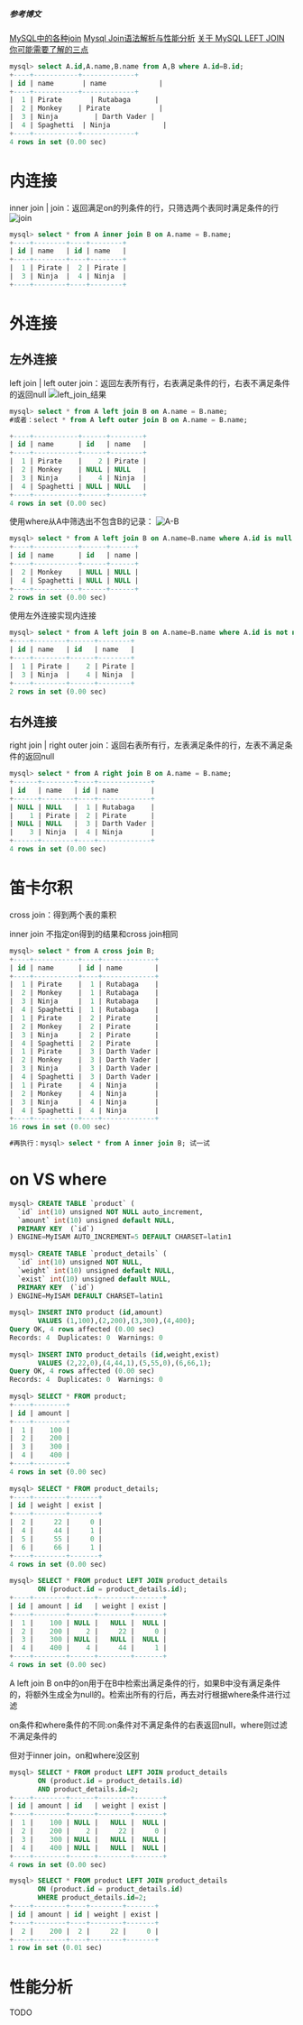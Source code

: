 ##### 参考博文
[MySQL中的各种join](http://wxb.github.io/2016/12/15/MySQL%E4%B8%AD%E7%9A%84%E5%90%84%E7%A7%8Djoin.html)
[Mysql Join语法解析与性能分析](https://www.cnblogs.com/beginman/p/3754322.html)
[关于 MySQL LEFT JOIN 你可能需要了解的三点](https://www.oschina.net/question/89964_65912)


```SQL
mysql> select A.id,A.name,B.name from A,B where A.id=B.id;
+----+-----------+-------------+
| id | name       | name             |
+----+-----------+-------------+
|  1 | Pirate       | Rutabaga      |
|  2 | Monkey    | Pirate            |
|  3 | Ninja         | Darth Vader |
|  4 | Spaghetti  | Ninja             |
+----+-----------+-------------+
4 rows in set (0.00 sec)
```

# 内连接
inner join | join：返回满足on的列条件的行，只筛选两个表同时满足条件的行
![join](./pic/MySQL中的join_join.png)
```SQL
mysql> select * from A inner join B on A.name = B.name;
+----+--------+----+--------+
| id | name   | id | name   |
+----+--------+----+--------+
|  1 | Pirate |  2 | Pirate |
|  3 | Ninja  |  4 | Ninja  |
+----+--------+----+--------+
```

# 外连接
## 左外连接
left join | left outer join：返回左表所有行，右表满足条件的行，右表不满足条件的返回null
![left_join_结果](./pic/MySQL中的join_leftjoin.png)
```SQL
mysql> select * from A left join B on A.name = B.name;
#或者：select * from A left outer join B on A.name = B.name;

+----+-----------+------+--------+
| id | name      | id   | name   |
+----+-----------+------+--------+
|  1 | Pirate    |    2 | Pirate |
|  2 | Monkey    | NULL | NULL   |
|  3 | Ninja     |    4 | Ninja  |
|  4 | Spaghetti | NULL | NULL   |
+----+-----------+------+--------+
4 rows in set (0.00 sec)
```
使用where从A中筛选出不包含B的记录：
![A-B](./pic/MySQL中的join_A-B.png)
```SQL
mysql> select * from A left join B on A.name=B.name where A.id is null or B.id is null;
+----+-----------+------+------+
| id | name      | id   | name |
+----+-----------+------+------+
|  2 | Monkey    | NULL | NULL |
|  4 | Spaghetti | NULL | NULL |
+----+-----------+------+------+
2 rows in set (0.00 sec)
```
使用左外连接实现内连接
```SQL
mysql> select * from A left join B on A.name=B.name where A.id is not null and B.id is not null;
+----+--------+------+--------+
| id | name   | id   | name   |
+----+--------+------+--------+
|  1 | Pirate |    2 | Pirate |
|  3 | Ninja  |    4 | Ninja  |
+----+--------+------+--------+
2 rows in set (0.00 sec)
```
## 右外连接
right join | right outer join：返回右表所有行，左表满足条件的行，左表不满足条件的返回null
```SQL
mysql> select * from A right join B on A.name = B.name;
+------+--------+----+-------------+
| id   | name   | id | name        |
+------+--------+----+-------------+
| NULL | NULL   |  1 | Rutabaga    |
|    1 | Pirate |  2 | Pirate      |
| NULL | NULL   |  3 | Darth Vader |
|    3 | Ninja  |  4 | Ninja       |
+------+--------+----+-------------+
4 rows in set (0.00 sec)
```
# 笛卡尔积
cross join：得到两个表的乘积

inner join 不指定on得到的结果和cross join相同
```SQL
mysql> select * from A cross join B;
+----+-----------+----+-------------+
| id | name      | id | name        |
+----+-----------+----+-------------+
|  1 | Pirate    |  1 | Rutabaga    |
|  2 | Monkey    |  1 | Rutabaga    |
|  3 | Ninja     |  1 | Rutabaga    |
|  4 | Spaghetti |  1 | Rutabaga    |
|  1 | Pirate    |  2 | Pirate      |
|  2 | Monkey    |  2 | Pirate      |
|  3 | Ninja     |  2 | Pirate      |
|  4 | Spaghetti |  2 | Pirate      |
|  1 | Pirate    |  3 | Darth Vader |
|  2 | Monkey    |  3 | Darth Vader |
|  3 | Ninja     |  3 | Darth Vader |
|  4 | Spaghetti |  3 | Darth Vader |
|  1 | Pirate    |  4 | Ninja       |
|  2 | Monkey    |  4 | Ninja       |
|  3 | Ninja     |  4 | Ninja       |
|  4 | Spaghetti |  4 | Ninja       |
+----+-----------+----+-------------+
16 rows in set (0.00 sec)

#再执行：mysql> select * from A inner join B; 试一试
```

# on VS where
```SQL
mysql> CREATE TABLE `product` (
  `id` int(10) unsigned NOT NULL auto_increment,
  `amount` int(10) unsigned default NULL,
  PRIMARY KEY  (`id`)
) ENGINE=MyISAM AUTO_INCREMENT=5 DEFAULT CHARSET=latin1
 
mysql> CREATE TABLE `product_details` (
  `id` int(10) unsigned NOT NULL,
  `weight` int(10) unsigned default NULL,
  `exist` int(10) unsigned default NULL,
  PRIMARY KEY  (`id`)
) ENGINE=MyISAM DEFAULT CHARSET=latin1
 
mysql> INSERT INTO product (id,amount)
       VALUES (1,100),(2,200),(3,300),(4,400);
Query OK, 4 rows affected (0.00 sec)
Records: 4  Duplicates: 0  Warnings: 0
 
mysql> INSERT INTO product_details (id,weight,exist)
       VALUES (2,22,0),(4,44,1),(5,55,0),(6,66,1);
Query OK, 4 rows affected (0.00 sec)
Records: 4  Duplicates: 0  Warnings: 0
 
mysql> SELECT * FROM product;
+----+--------+
| id | amount |
+----+--------+
|  1 |    100 |
|  2 |    200 |
|  3 |    300 |
|  4 |    400 |
+----+--------+
4 rows in set (0.00 sec)
 
mysql> SELECT * FROM product_details;
+----+--------+-------+
| id | weight | exist |
+----+--------+-------+
|  2 |     22 |     0 |
|  4 |     44 |     1 |
|  5 |     55 |     0 |
|  6 |     66 |     1 |
+----+--------+-------+
4 rows in set (0.00 sec)
 
mysql> SELECT * FROM product LEFT JOIN product_details
       ON (product.id = product_details.id);
+----+--------+------+--------+-------+
| id | amount | id   | weight | exist |
+----+--------+------+--------+-------+
|  1 |    100 | NULL |   NULL |  NULL |
|  2 |    200 |    2 |     22 |     0 |
|  3 |    300 | NULL |   NULL |  NULL |
|  4 |    400 |    4 |     44 |     1 |
+----+--------+------+--------+-------+
4 rows in set (0.00 sec)
```
A left join B on中的on用于在B中检索出满足条件的行，如果B中没有满足条件的，将额外生成全为null的。检索出所有的行后，再去对行根据where条件进行过滤

on条件和where条件的不同:on条件对不满足条件的右表返回null，where则过滤不满足条件的

但对于inner join，on和where没区别
```SQL
mysql> SELECT * FROM product LEFT JOIN product_details
       ON (product.id = product_details.id)
       AND product_details.id=2;
+----+--------+------+--------+-------+
| id | amount | id   | weight | exist |
+----+--------+------+--------+-------+
|  1 |    100 | NULL |   NULL |  NULL |
|  2 |    200 |    2 |     22 |     0 |
|  3 |    300 | NULL |   NULL |  NULL |
|  4 |    400 | NULL |   NULL |  NULL |
+----+--------+------+--------+-------+
4 rows in set (0.00 sec)

mysql> SELECT * FROM product LEFT JOIN product_details
       ON (product.id = product_details.id)
       WHERE product_details.id=2;
+----+--------+----+--------+-------+
| id | amount | id | weight | exist |
+----+--------+----+--------+-------+
|  2 |    200 |  2 |     22 |     0 |
+----+--------+----+--------+-------+
1 row in set (0.01 sec)
```

# 性能分析
TODO
